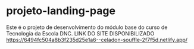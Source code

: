 # projeto-landing-page
Este é o projeto de desenvolvimento do módulo base do curso de Tecnologia da Escola DNC.
LINK DO SITE DISPONIBILIZADO https://6494fc504a8b3f235d25e1a6--celadon-souffle-2f7f5d.netlify.app/
